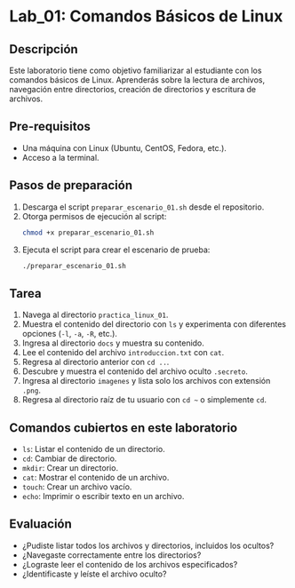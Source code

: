 # Lab_01: Comandos Básicos de Linux

## Descripción

Este laboratorio tiene como objetivo familiarizar al estudiante con los comandos básicos de Linux. Aprenderás sobre la lectura de archivos, navegación entre directorios, creación de directorios y escritura de archivos.

## Pre-requisitos

- Una máquina con Linux (Ubuntu, CentOS, Fedora, etc.).
- Acceso a la terminal.

## Pasos de preparación

1. Descarga el script `preparar_escenario_01.sh` desde el repositorio.
2. Otorga permisos de ejecución al script:
    ```bash
    chmod +x preparar_escenario_01.sh
    ```
3. Ejecuta el script para crear el escenario de prueba:
    ```bash
    ./preparar_escenario_01.sh
    ```

## Tarea

1. Navega al directorio `practica_linux_01`.
2. Muestra el contenido del directorio con `ls` y experimenta con diferentes opciones (`-l`, `-a`, `-R`, etc.).
3. Ingresa al directorio `docs` y muestra su contenido.
4. Lee el contenido del archivo `introduccion.txt` con `cat`.
5. Regresa al directorio anterior con `cd ..`.
6. Descubre y muestra el contenido del archivo oculto `.secreto`.
7. Ingresa al directorio `imagenes` y lista solo los archivos con extensión `.png`.
8. Regresa al directorio raíz de tu usuario con `cd ~` o simplemente `cd`.

## Comandos cubiertos en este laboratorio

- `ls`: Listar el contenido de un directorio.
- `cd`: Cambiar de directorio.
- `mkdir`: Crear un directorio.
- `cat`: Mostrar el contenido de un archivo.
- `touch`: Crear un archivo vacío.
- `echo`: Imprimir o escribir texto en un archivo.

## Evaluación

- ¿Pudiste listar todos los archivos y directorios, incluidos los ocultos?
- ¿Navegaste correctamente entre los directorios?
- ¿Lograste leer el contenido de los archivos especificados?
- ¿Identificaste y leíste el archivo oculto?

